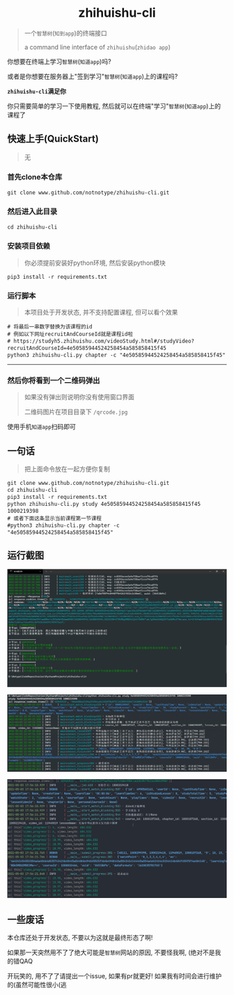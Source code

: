 
<h1 align="center">zhihuishu-cli</h1>

> 一个`智慧树`(`知到app`)的终端接口
>
> a command line interface of `zhihuishu`(`zhidao app`)

你想要在终端上学习`智慧树`(`知道app`)吗?

或者是你想要在服务器上"签到学习"`智慧树`(`知道app`)上的课程吗?

**`zhihuishu-cli`满足你**

你只需要简单的学习一下使用教程, 然后就可以在终端"学习"`智慧树`(`知道app`)上的课程了

## 快速上手(QuickStart)

> 无

### 首先clone本仓库
```shell
git clone www.github.com/notnotype/zhihuishu-cli.git
```

### 然后进入此目录
```shell
cd zhihuishu-cli
```

### 安装项目依赖
> 你必须提前安装好python环境, 然后安装python模块
```shell
pip3 install -r requirements.txt
```

### 运行脚本

> 本项目处于开发状态, 并不支持配置课程, 但可以看个效果
 
```shell
# 将最后一串数字替换为该课程的id
# 例如以下网址recruitAndCourseId就是课程id啦
# https://studyh5.zhihuishu.com/videoStudy.html#/studyVideo?recruitAndCourseId=4e50585944524258454a585858415f45
python3 zhihuishu-cli.py chapter -c "4e50585944524258454a585858415f45"
```

---

### 然后你将看到一个二维码弹出

> 如果没有弹出则说明你没有使用窗口界面
>
> 二维码图片在项目目录下 `/qrcode.jpg`

使用手机`知道app`扫码即可

## 一句话
> 把上面命令放在一起方便你复制
```shell
git clone www.github.com/notnotype/zhihuishu-cli.git
cd zhihuishu-cli
pip3 install -r requirements.txt
python zhihuishu-cli.py study 4e50585944524258454a585858415f45 1000219398
# 或者下面这条显示当前课程第一节课程
#python3 zhihuishu-cli.py chapter -c "4e50585944524258454a585858415f45"
```

## 运行截图

![运行截图](./images/chapter.png)

![运行截图](./images/start_study.png)

![运行截图](./images/img.png)

## 一些废话

本仓库还处于开发状态, 不要以为这就是最终形态了啊!

如果那一天突然用不了了绝大可能是`智慧树`网站的原因, 不要怪我啊, (绝对不是我的错QAQ

开玩笑的, 用不了了请提出一个issue, 如果有pr就更好! 如果我有时间会进行维护的(虽然可能性很小(逃
